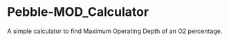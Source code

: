 Pebble-MOD_Calculator
=====================

A simple calculator to find Maximum Operating Depth of an O2 percentage.
